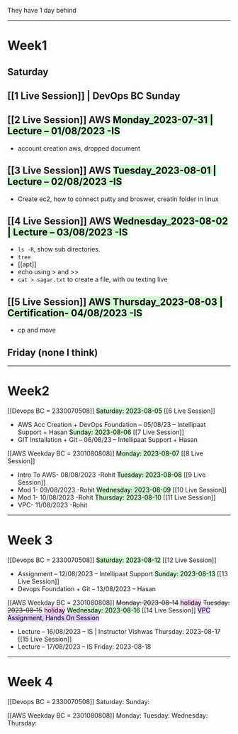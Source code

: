 They have 1 day behind

---
# Week1
## Saturday
## [[1 Live Session]] | DevOps BC Sunday

## [[2 Live Session]] AWS <mark style="background: #BBFABBA6;">Monday_2023-07-31 | Lecture – 01/08/2023 -IS</mark>
 - account creation aws, dropped document
## [[3 Live Session]] AWS  <mark style="background: #BBFABBA6;">Tuesday_2023-08-01 | Lecture – 02/08/2023 -IS </mark>
- Create ec2, how to connect putty and broswer, creatin folder in linux
## [[4 Live Session]] AWS  <mark style="background: #BBFABBA6;">Wednesday_2023-08-02 | Lecture – 03/08/2023 -IS</mark> 
- `ls -R`, show sub directories.
- `tree`
- [[apt]]
- echo using > and >>
- `cat > sagar.txt` to create a file, with ou texting live
## [[5 Live Session]] <mark style="background: #BBFABBA6;">AWS  Thursday_2023-08-03 | Certification- 04/08/2023 -IS</mark>
- cp and move
## Friday (none I think)

---
# Week2
[[Devops BC = 2330070508]]
<mark style="background: #BBFABBA6;">Saturday: 2023-08-05</mark> [[6 Live Session]]
- AWS Acc Creation + DevOps Foundation – 05/08/23 – Intellipaat Support + Hasan
<mark style="background: #BBFABBA6;">Sunday: 2023-08-06</mark> [[7 Live Session]]
-   GIT Installation + Git – 06/08/23 – Intellipaat Support + Hasan

[[AWS Weekday BC = 2301080808]]
<mark style="background: #BBFABBA6;">Monday: 2023-08-07</mark> [[8 Live Session]]
- Intro To AWS- 08/08/2023 -Rohit
<mark style="background: #BBFABBA6;">Tuesday: 2023-08-08</mark> [[9 Live Session]]
-  Mod 1- 09/08/2023 -Rohit
<mark style="background: #BBFABBA6;">Wednesday: 2023-08-09</mark> [[10 Live Session]]
- Mod 1- 10/08/2023 -Rohit
<mark style="background: #BBFABBA6;">Thursday: 2023-08-10</mark> [[11 Live Session]]
- VPC- 11/08/2023 -Rohit

---

# Week 3
[[Devops BC = 2330070508]]
<mark style="background: #BBFABBA6;">Saturday: 2023-08-12</mark> [[12 Live Session]]
- Assignment – 12/08/2023 – Intellipaat Support
<mark style="background: #BBFABBA6;">Sunday: 2023-08-13</mark> [[13 Live Session]]
- Devops Foundation + Git – 13/08/2023 – Hasan

[[AWS Weekday BC = 2301080808]]
~~Monday: 2023-08-14~~ <mark style="background: #FFB8EBA6;">holiday</mark>
~~Tuesday: 2023-08-15~~ <mark style="background: #FFB8EBA6;">holiday</mark>
<mark style="background: #BBFABBA6;">Wednesday: 2023-08-16</mark> [[14 Live Session]] <mark style="background: #D2B3FFA6;">VPC Assignment, Hands On Session</mark> 
- Lecture – 16/08/2023 – IS | Instructor Vishwas
Thursday: 2023-08-17 [[15 Live Session]]
- Lecture – 17/08/2023 – IS
Friday: 2023-08-18

---

# Week 4
[[Devops BC = 2330070508]]
Saturday: 
Sunday: 

[[AWS Weekday BC = 2301080808]]
Monday: 
Tuesday: 
Wednesday:
Thursday: 

